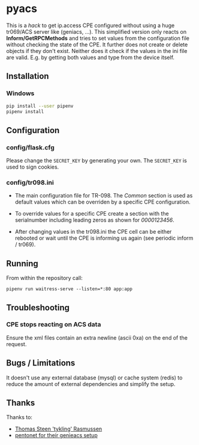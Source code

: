 # pyacs

This is a *hack* to get ip.access CPE configured without using a huge tr069/ACS server like (geniacs, ...).
This simplified version only reacts on **Inform/GetRPCMethods**  and tries to set values from the configuration file without checking the state of the CPE.
It further does not create or delete objects if they don't exist. Neither does it check if the values in the ini file are valid. E.g. by getting both values and type from the device itself.

## Installation

### Windows


```sh
pip install --user pipenv
pipenv install
```

## Configuration

### config/flask.cfg

Please change the `SECRET_KEY` by generating your own. The `SECRET_KEY` is used to sign cookies.

### config/tr098.ini

- The main configuration file for TR-098. The *Common* section is used as default values which can be overriden by a specific CPE configuration.

- To override values for a specific CPE create a section with the serialnumber including leading zeros as shown for *0000123456*.

- After changing values in the tr098.ini the CPE cell can be either rebooted or wait until the CPE is informing us again (see periodic inform / tr069).

## Running

From within the repository call:
```
pipenv run waitress-serve --listen=*:80 app:app
```

## Troubleshooting

### CPE stops reacting on ACS data

Ensure the xml files contain an extra newline (ascii 0xa) on the end of the request.

## Bugs / Limitations

It doesn't use any external database (mysql) or cache system (redis) to reduce the amount of external dependencies and simplify the setup.

## Thanks

Thanks to:

* [Thomas Steen 'tykling' Rasmussen](https://github.com/tykling/)
* [pentonet for their genieacs setup](https://github.com/Pentonet/pentonet-genieacs-package)
